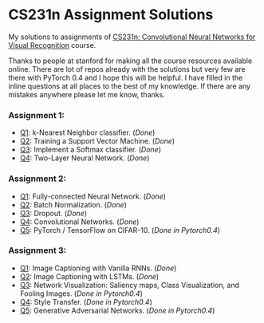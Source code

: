 # CS231n Assignment Solutions
My solutions to assignments of [CS231n: Convolutional Neural Networks for Visual Recognition](cs231n.stanford.edu) course.

Thanks to people at stanford for making all the course resources available online. There are lot of repos already with the solutions but very few are there with PyTorch 0.4 and I hope this will be helpful. I have filled in the inline questions at all places to the best of my knowledge. If there are any mistakes anywhere please let me know, thanks. 

### Assignment 1:
- [Q1](https://github.com/srinadhu/CS231n/blob/master/assignment1/knn.ipynb): k-Nearest Neighbor classifier. (_Done_)
- [Q2](https://github.com/srinadhu/CS231n/blob/master/assignment1/svm.ipynb): Training a Support Vector Machine. (_Done_)
- [Q3](https://github.com/srinadhu/CS231n/blob/master/assignment1/softmax.ipynb): Implement a Softmax classifier. (_Done_)
- [Q4](https://github.com/srinadhu/CS231n/blob/master/assignment1/two_layer_net.ipynb): Two-Layer Neural Network. (_Done_)

### Assignment 2:
- [Q1](https://github.com/srinadhu/CS231n/blob/master/assignment2/FullyConnectedNets.ipynb): Fully-connected Neural Network. (_Done_)
- [Q2](https://github.com/srinadhu/CS231n/blob/master/assignment2/BatchNormalization.ipynb): Batch Normalization. (_Done_)
- [Q3](https://github.com/srinadhu/CS231n/blob/master/assignment2/Dropout.ipynb): Dropout. (_Done_)
- [Q4](https://github.com/srinadhu/CS231n/blob/master/assignment2/ConvolutionalNetworks.ipynb): Convolutional Networks. (_Done_)
- [Q5](https://github.com/srinadhu/CS231n/blob/master/assignment2/PyTorch.ipynb): PyTorch / TensorFlow on CIFAR-10. (_Done in Pytorch0.4_)

### Assignment 3:
- [Q1](https://github.com/srinadhu/CS231n/blob/master/assignment3/RNN_Captioning.ipynb): Image Captioning with Vanilla RNNs. (_Done_)
- [Q2](https://github.com/srinadhu/CS231n/blob/master/assignment3/LSTM_Captioning.ipynb): Image Captioning with LSTMs. (_Done_)
- [Q3](https://github.com/srinadhu/CS231n/blob/master/assignment3/NetworkVisualization-PyTorch.ipynb): Network Visualization: Saliency maps, Class Visualization, and Fooling Images. (_Done in Pytorch0.4_)
- [Q4](https://github.com/srinadhu/CS231n/blob/master/assignment3/StyleTransfer-PyTorch.ipynb): Style Transfer. (_Done in Pytorch0.4_)
- [Q5](https://github.com/srinadhu/CS231n/blob/master/assignment3/GANs-PyTorch.ipynb): Generative Adversarial Networks. (_Done in Pytorch0.4_)
